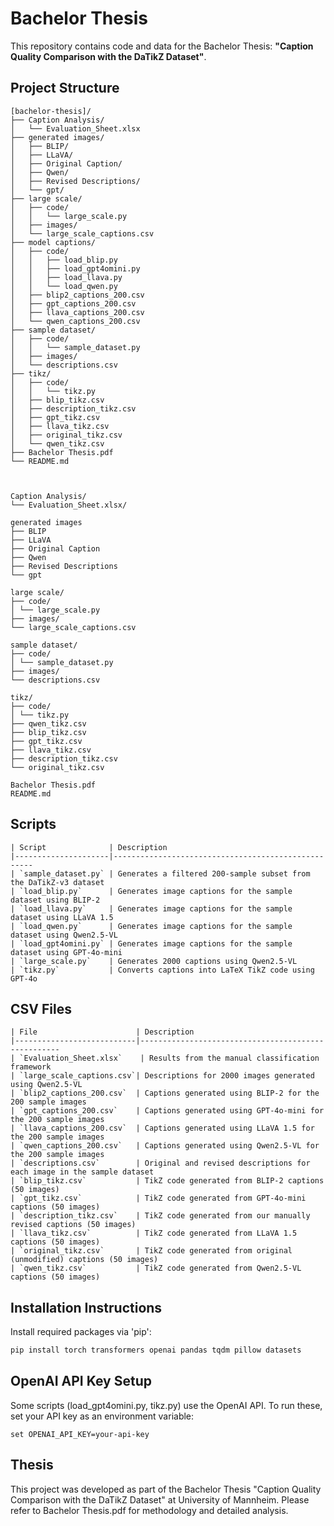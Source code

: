 # Bachelor Thesis
This repository contains code and data for the Bachelor Thesis:
**"Caption Quality Comparison with the DaTikZ Dataset"**.

## Project Structure
```
[bachelor-thesis]/
├── Caption Analysis/
│   └── Evaluation_Sheet.xlsx
├── generated images/
│   ├── BLIP/
│   ├── LLaVA/
│   ├── Original Caption/
│   ├── Qwen/
│   ├── Revised Descriptions/
│   └── gpt/
├── large scale/
│   ├── code/
│   │   └── large_scale.py
│   ├── images/
│   └── large_scale_captions.csv
├── model captions/
│   ├── code/
│   │   ├── load_blip.py
│   │   ├── load_gpt4omini.py
│   │   ├── load_llava.py
│   │   └── load_qwen.py
│   ├── blip2_captions_200.csv
│   ├── gpt_captions_200.csv
│   ├── llava_captions_200.csv
│   └── qwen_captions_200.csv
├── sample dataset/
│   ├── code/
│   │   └── sample_dataset.py
│   ├── images/
│   └── descriptions.csv
├── tikz/
│   ├── code/
│   │   └── tikz.py
│   ├── blip_tikz.csv
│   ├── description_tikz.csv
│   ├── gpt_tikz.csv
│   ├── llava_tikz.csv
│   ├── original_tikz.csv
│   └── qwen_tikz.csv
├── Bachelor Thesis.pdf
└── README.md



Caption Analysis/
└── Evaluation_Sheet.xlsx/

generated images
├── BLIP
├── LLaVA
├── Original Caption
├── Qwen
├── Revised Descriptions
└── gpt

large scale/
├── code/
│ └── large_scale.py
├── images/
└── large_scale_captions.csv

sample dataset/
├── code/
│ └── sample_dataset.py
├── images/
└── descriptions.csv

tikz/
├── code/
│ └── tikz.py
├── qwen_tikz.csv
├── blip_tikz.csv
├── gpt_tikz.csv
├── llava_tikz.csv
├── description_tikz.csv
└── original_tikz.csv

Bachelor Thesis.pdf
README.md
```


## Scripts
```
| Script              | Description                                        
|---------------------|----------------------------------------------------
| `sample_dataset.py` | Generates a filtered 200-sample subset from the DaTikZ-v3 dataset              
| `load_blip.py`      | Generates image captions for the sample dataset using BLIP-2              
| `load_llava.py`     | Generates image captions for the sample dataset using LLaVA 1.5           
| `load_qwen.py`      | Generates image captions for the sample dataset using Qwen2.5-VL          
| `load_gpt4omini.py` | Generates image captions for the sample dataset using GPT-4o-mini         
| `large_scale.py`    | Generates 2000 captions using Qwen2.5-VL             
| `tikz.py`           | Converts captions into LaTeX TikZ code using GPT-4o     
```

## CSV Files
```
| File                      | Description                                        
|---------------------------|----------------------------------------------------
| `Evaluation_Sheet.xlsx`    | Results from the manual classification framework             
| `large_scale_captions.csv`| Descriptions for 2000 images generated using Qwen2.5-VL           
| `blip2_captions_200.csv`  | Captions generated using BLIP-2 for the 200 sample images        
| `gpt_captions_200.csv`    | Captions generated using GPT-4o-mini for the 200 sample images          
| `llava_captions_200.csv`  | Captions generated using LLaVA 1.5 for the 200 sample images      
| `qwen_captions_200.csv`   | Captions generated using Qwen2.5-VL for the 200 sample images              
| `descriptions.csv`        | Original and revised descriptions for each image in the sample dataset 
| `blip_tikz.csv`           | TikZ code generated from BLIP-2 captions (50 images)            
| `gpt_tikz.csv`            | TikZ code generated from GPT-4o-mini captions (50 images)        
| `description_tikz.csv`    | TikZ code generated from our manually revised captions (50 images)          
| `llava_tikz.csv`          | TikZ code generated from LLaVA 1.5 captions (50 images)       
| `original_tikz.csv`       | TikZ code generated from original (unmodified) captions (50 images)              
| `qwen_tikz.csv`           | TikZ code generated from Qwen2.5-VL captions (50 images)    
```

## Installation Instructions
Install required packages via 'pip':
```bash
pip install torch transformers openai pandas tqdm pillow datasets
```

## OpenAI API Key Setup
Some scripts (load_gpt4omini.py, tikz.py) use the OpenAI API. To run these, set your API key as an environment variable:
```
set OPENAI_API_KEY=your-api-key
```

## Thesis
This project was developed as part of the Bachelor Thesis "Caption Quality Comparison with the DaTikZ Dataset" at University of Mannheim. Please refer to Bachelor Thesis.pdf for methodology and detailed analysis.